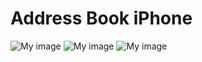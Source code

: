 Address Book iPhone
===================

![My image](http://www.jaist.ac.jp/~s1010205/images/AddressBook1.png)
![My image](http://www.jaist.ac.jp/~s1010205/images/AddressBook2.png)
![My image](http://www.jaist.ac.jp/~s1010205/images/AddressBook3.png)

